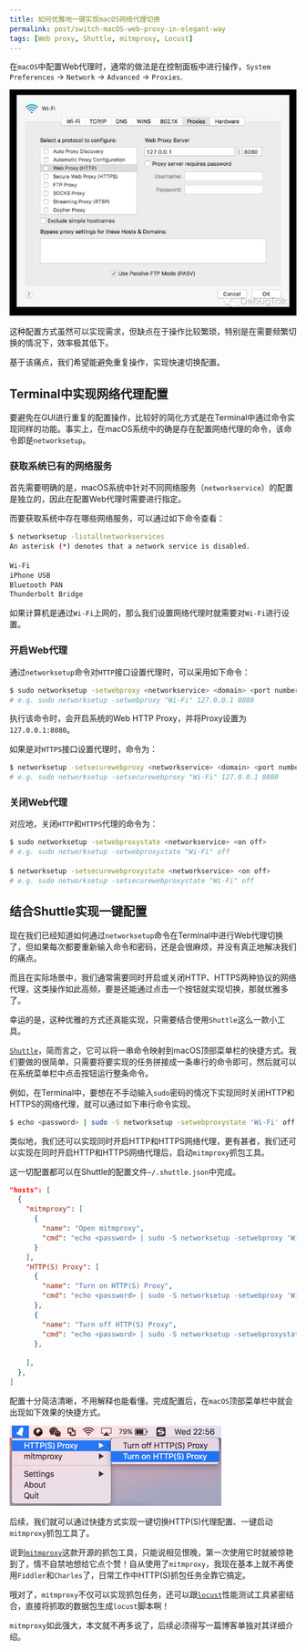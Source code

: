 ```yaml
---
title: 如何优雅地一键实现macOS网络代理切换
permalink: post/switch-macOS-web-proxy-in-elegant-way
tags: [Web proxy, Shuttle, mitmproxy, Locust]
---
```


在`macOS`中配置Web代理时，通常的做法是在控制面板中进行操作，`System Preferences` -> `Network` -> `Advanced` -> `Proxies`.

![macOS-Web-Proxy-Setting](/images/macOS-Web-Proxy-Setting.jpg)

这种配置方式虽然可以实现需求，但缺点在于操作比较繁琐，特别是在需要频繁切换的情况下，效率极其低下。

基于该痛点，我们希望能避免重复操作，实现快速切换配置。

## Terminal中实现网络代理配置

要避免在GUI进行重复的配置操作，比较好的简化方式是在Terminal中通过命令实现同样的功能。事实上，在macOS系统中的确是存在配置网络代理的命令，该命令即是`networksetup`。

### 获取系统已有的网络服务

首先需要明确的是，macOS系统中针对不同网络服务（`networkservice`）的配置是独立的，因此在配置Web代理时需要进行指定。

而要获取系统中存在哪些网络服务，可以通过如下命令查看：

```bash
$ networksetup -listallnetworkservices
An asterisk (*) denotes that a network service is disabled.

Wi-Fi
iPhone USB
Bluetooth PAN
Thunderbolt Bridge
```

如果计算机是通过`Wi-Fi`上网的，那么我们设置网络代理时就需要对`Wi-Fi`进行设置。

### 开启Web代理

通过`networksetup`命令对`HTTP`接口设置代理时，可以采用如下命令：

```bash
$ sudo networksetup -setwebproxy <networkservice> <domain> <port number> <authenticated> <username> <password>
# e.g. sudo networksetup -setwebproxy "Wi-Fi" 127.0.0.1 8080
```

执行该命令时，会开启系统的Web HTTP Proxy，并将Proxy设置为`127.0.0.1:8080`。

如果是对`HTTPS`接口设置代理时，命令为：

```bash
$ networksetup -setsecurewebproxy <networkservice> <domain> <port number> <authenticated> <username> <password>
# e.g. sudo networksetup -setsecurewebproxy "Wi-Fi" 127.0.0.1 8080
```

### 关闭Web代理

对应地，关闭`HTTP`和`HTTPS`代理的命令为：

```bash
$ sudo networksetup -setwebproxystate <networkservice> <on off>
# e.g. sudo networksetup -setwebproxystate "Wi-Fi" off

$ networksetup -setsecurewebproxystate <networkservice> <on off>
# e.g. sudo networksetup -setsecurewebproxystate "Wi-Fi" off
```

## 结合Shuttle实现一键配置

现在我们已经知道如何通过`networksetup`命令在Terminal中进行Web代理切换了，但如果每次都要重新输入命令和密码，还是会很麻烦，并没有真正地解决我们的痛点。

而且在实际场景中，我们通常需要同时开启或关闭HTTP、HTTPS两种协议的网络代理，这类操作如此高频，要是还能通过点击一个按钮就实现切换，那就优雅多了。

幸运的是，这种优雅的方式还真能实现，只需要结合使用`Shuttle`这么一款小工具。

[`Shuttle`](http://fitztrev.github.io/shuttle/)，简而言之，它可以将一串命令映射到macOS顶部菜单栏的快捷方式。我们要做的很简单，只需要将要实现的任务拼接成一条串行的命令即可，然后就可以在系统菜单栏中点击按钮运行整条命令。

例如，在Terminal中，要想在不手动输入`sudo`密码的情况下实现同时关闭HTTP和HTTPS的网络代理，就可以通过如下串行命令实现。

```bash
$ echo <password> | sudo -S networksetup -setwebproxystate 'Wi-Fi' off && sudo networksetup -setsecurewebproxystate 'Wi-Fi' off
```

类似地，我们还可以实现同时开启HTTP和HTTPS网络代理，更有甚者，我们还可以实现在同时开启HTTP和HTTPS网络代理后，启动`mitmproxy`抓包工具。

这一切配置都可以在Shuttle的配置文件`~/.shuttle.json`中完成。

```json
"hosts": [
  {
    "mitmproxy": [
      {
        "name": "Open mitmproxy",
        "cmd": "echo <password> | sudo -S networksetup -setwebproxy 'Wi-Fi' 127.0.0.1 8080 && sudo networksetup -setsecurewebproxy 'Wi-Fi' 127.0.0.1 8080 && workon mitmproxy && mitmproxy -p 8080"
      }
    ],
    "HTTP(S) Proxy": [
      {
        "name": "Turn on HTTP(S) Proxy",
        "cmd": "echo <password> | sudo -S networksetup -setwebproxy 'Wi-Fi' 127.0.0.1 8080 && sudo networksetup -setsecurewebproxy 'Wi-Fi' 127.0.0.1 8080"
      },
      {
        "name": "Turn off HTTP(S) Proxy",
        "cmd": "echo <password> | sudo -S networksetup -setwebproxystate 'Wi-Fi' off && sudo networksetup -setsecurewebproxystate 'Wi-Fi' off"
      },

    ],
  },
]
```

配置十分简洁清晰，不用解释也能看懂。完成配置后，在`macOS`顶部菜单栏中就会出现如下效果的快捷方式。

![macOS-Web-Proxy-Setting](/images/shuttle-preview.png)

后续，我们就可以通过快捷方式实现一键切换HTTP(S)代理配置、一键启动`mitmproxy`抓包工具了。

说到[`mitmproxy`](https://github.com/mitmproxy/mitmproxy)这款开源的抓包工具，只能说相见恨晚，第一次使用它时就被惊艳到了，情不自禁地想给它点个赞！自从使用了`mitmproxy`，我现在基本上就不再使用`Fiddler`和`Charles`了，日常工作中HTTP(S)抓包任务全靠它搞定。

哦对了，`mitmproxy`不仅可以实现抓包任务，还可以跟[`locust`](https://github.com/locustio/locust)性能测试工具紧密结合，直接将抓取的数据包生成`locust`脚本啊！

`mitmproxy`如此强大，本文就不再多说了，后续必须得写一篇博客单独对其详细介绍。
